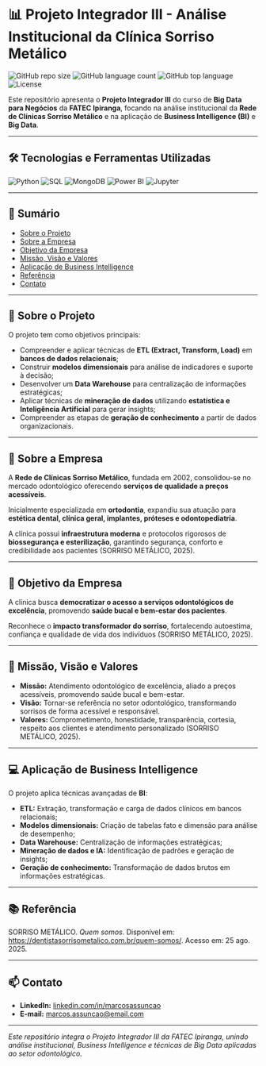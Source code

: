 # 📊 Projeto Integrador III - Análise Institucional da Clínica Sorriso Metálico

![GitHub repo size](https://img.shields.io/github/repo-size/seu-usuario/seu-repositorio)
![GitHub language count](https://img.shields.io/github/languages/count/seu-usuario/seu-repositorio)
![GitHub top language](https://img.shields.io/github/languages/top/seu-usuario/seu-repositorio)
![License](https://img.shields.io/github/license/seu-usuario/seu-repositorio)

Este repositório apresenta o **Projeto Integrador III** do curso de **Big Data para Negócios** da **FATEC Ipiranga**, focando na análise institucional da **Rede de Clínicas Sorriso Metálico** e na aplicação de **Business Intelligence (BI)** e **Big Data**.

---

## 🛠 Tecnologias e Ferramentas Utilizadas

![Python](https://img.shields.io/badge/Python-3776AB?style=flat&logo=python&logoColor=white)
![SQL](https://img.shields.io/badge/SQL-4479A1?style=flat&logo=sql&logoColor=white)
![MongoDB](https://img.shields.io/badge/MongoDB-47A248?style=flat&logo=mongodb&logoColor=white)
![Power BI](https://img.shields.io/badge/PowerBI-F2C811?style=flat&logo=microsoft-power-bi&logoColor=white)
![Jupyter](https://img.shields.io/badge/Jupyter-F37626?style=flat&logo=jupyter&logoColor=white)

---

## 📌 Sumário

- [Sobre o Projeto](#-sobre-o-projeto)  
- [Sobre a Empresa](#-sobre-a-empresa)  
- [Objetivo da Empresa](#-objetivo-da-empresa)  
- [Missão, Visão e Valores](#-missão-visão-e-valores)  
- [Aplicação de Business Intelligence](#-aplicação-de-business-intelligence)  
- [Referência](#-referência)  
- [Contato](#-contato)  

---

## 📂 Sobre o Projeto

O projeto tem como objetivos principais:

- Compreender e aplicar técnicas de **ETL (Extract, Transform, Load)** em **bancos de dados relacionais**;  
- Construir **modelos dimensionais** para análise de indicadores e suporte à decisão;  
- Desenvolver um **Data Warehouse** para centralização de informações estratégicas;  
- Aplicar técnicas de **mineração de dados** utilizando **estatística e Inteligência Artificial** para gerar insights;  
- Compreender as etapas de **geração de conhecimento** a partir de dados organizacionais.

---

## 🏢 Sobre a Empresa

A **Rede de Clínicas Sorriso Metálico**, fundada em 2002, consolidou-se no mercado odontológico oferecendo **serviços de qualidade a preços acessíveis**.  

Inicialmente especializada em **ortodontia**, expandiu sua atuação para **estética dental, clínica geral, implantes, próteses e odontopediatria**.  

A clínica possui **infraestrutura moderna** e protocolos rigorosos de **biossegurança e esterilização**, garantindo segurança, conforto e credibilidade aos pacientes (SORRISO METÁLICO, 2025).

---

## 🎯 Objetivo da Empresa

A clínica busca **democratizar o acesso a serviços odontológicos de excelência**, promovendo **saúde bucal e bem-estar dos pacientes**.  

Reconhece o **impacto transformador do sorriso**, fortalecendo autoestima, confiança e qualidade de vida dos indivíduos (SORRISO METÁLICO, 2025).

---

## 🌟 Missão, Visão e Valores

- **Missão:** Atendimento odontológico de excelência, aliado a preços acessíveis, promovendo saúde bucal e bem-estar.  
- **Visão:** Tornar-se referência no setor odontológico, transformando sorrisos de forma acessível e responsável.  
- **Valores:** Comprometimento, honestidade, transparência, cortesia, respeito aos clientes e atendimento personalizado (SORRISO METÁLICO, 2025).

---

## 💻 Aplicação de Business Intelligence

O projeto aplica técnicas avançadas de **BI**:

- **ETL:** Extração, transformação e carga de dados clínicos em bancos relacionais;  
- **Modelos dimensionais:** Criação de tabelas fato e dimensão para análise de desempenho;  
- **Data Warehouse:** Centralização de informações estratégicas;  
- **Mineração de dados e IA:** Identificação de padrões e geração de insights;  
- **Geração de conhecimento:** Transformação de dados brutos em informações estratégicas.

---

## 📚 Referência

SORRISO METÁLICO. *Quem somos*. Disponível em: <https://dentistasorrisometalico.com.br/quem-somos/>. Acesso em: 25 ago. 2025.

---

## 📫 Contato

- **LinkedIn:** [linkedin.com/in/marcosassuncao](https://www.linkedin.com/in/marcosassuncao)  
- **E-mail:** marcos.assuncao@email.com  

---

*Este repositório integra o Projeto Integrador III da FATEC Ipiranga, unindo análise institucional, Business Intelligence e técnicas de Big Data aplicadas ao setor odontológico.*
